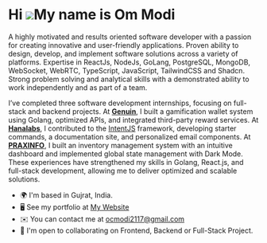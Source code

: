 Hi ![](https://user-images.githubusercontent.com/18350557/176309783-0785949b-9127-417c-8b55-ab5a4333674e.gif)My name is Om Modi
===============================================================================================================================

A highly motivated and results oriented software developer with a passion for creating innovative and user-friendly applications. Proven ability to design, develop, and implement software solutions across a variety of platforms. Expertise in  ReactJs, NodeJs, GoLang, PostgreSQL, MongoDB, WebSocket, WebRTC, TypeScript, JavaScript, TailwindCSS and Shadcn. Strong problem solving and analytical skills with a demonstrated ability to work independently and as part of a team.

I’ve completed three software development internships, focusing on full-stack and backend projects. At [**Genuin**](https://begenuin.com/), I built a gamification wallet system using Golang, optimized APIs, and integrated third-party reward services. At [**Hanalabs**](https://tryhanalabs.com/), I contributed to the [IntentJS](https://tryintent.com/) framework, developing starter commands, a documentation site, and personalized email components. At [**PRAXINFO**](https://praxinfo.com/), I built an inventory management system with an intuitive dashboard and implemented global state management with Dark Mode. These experiences have strengthened my skills in Golang, React.js, and full-stack development, allowing me to deliver optimized and scalable solutions.

* 🌍  I'm based in Gujrat, India.
* 🖥️  See my portfolio at [My Website](https://ommodi21.site)
* ✉️  You can contact me at [ocmodi2117@gmail.com](mailto:ocmodi2117@gmail.com)
* 🤝  I'm open to collaborating on Frontend, Backend or Full-Stack Project.
